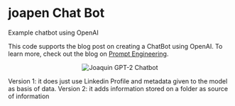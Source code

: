 # joapen Chat Bot
Example chatbot using OpenAI

This code supports the blog post on creating a ChatBot using OpenAI. To learn more, check out the blog on [Prompt Engineering](https://medium.com/prompt-engineering/how-to-create-a-powerful-chatbot-in-minutes-with-streamlit-and-openai-gpt-3-5-7954e8e05db0).

<div align="center">
  <img src="images/joapen-gpt-1.png" alt="Joaquin GPT-2 Chatbot">
</div>

Version 1: it does just use Linkedin Profile and metadata given to the model as basis of data.
Version 2: it adds information stored on a folder as source of information
